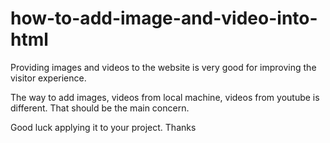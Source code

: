# how-to-add-image-and-video-into-html

Providing images and videos to the website is very good for improving the visitor experience.

The way to add images, videos from local machine, videos from youtube is different. That should be the main concern.

Good luck applying it to your project. Thanks

